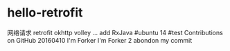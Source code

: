 ﻿# hello-retrofit
网络请求
retrofit okhttp volley ...
add RxJava
#ubuntu 14
#test Contributions on GitHub 20160410 
I'm Forker
I'm Forker 2
abondon my commit

